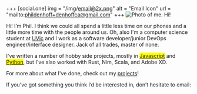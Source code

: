 +++
[social.one]
    img = "/img/email@2x.png"
    alt = "Email Icon"
    url = "mailto:phildenhoff+denhoffca@gmail.com"
+++
<span class="profile-photo">
![Photo of me. Hi!](./img/phildenhoff-headshot.jpg "That's me!")
</span>

Hi! I’m Phil. I think we could all spend a little less time on our phones and
a little more time with the people around us. Oh, also I'm a computer science student
at [UVic](https://www.uvic.ca/) and I work as a software developer/junior DevOps engineer/interface designer. Jack of all trades, master of none.

I've written a number of hobby side projects, mostly in 
<mark class="highlight--yellow">[Javascript](/projects/#start-page)</mark>
and 
<mark class="highlight--blue">[Python](/projects/#hirethissnake)</mark>, but
I've also worked with Rust, Nim, Scala, and Adobe XD.

For more about what I've done, check out my [projects](/projects)!

If you’ve got something you think I’d be interested in, don’t hesitate to email:
